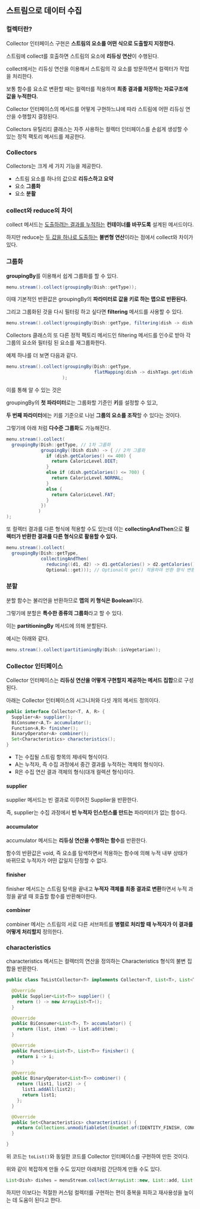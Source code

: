 ## 스트림으로 데이터 수집

### 컬렉터란?

Collector 인터페이스 구현은 **스트림의 요소를 어떤 식으로 도출할지 지정한다.**

스트림에 collect를 호출하면 스트림의 요소에 **리듀싱 연산**이 수행된다.

collect에서는 리듀싱 연산을 이용해서 스트림의 각 요소를 방문하면서 컬렉터가 작업을 처리한다.

보통 함수를 요소로 변환할 때는 컬렉터를 적용하며 **최종 결과를 저장하는 자료구조에 값을 누적한다.**

Collector 인터페이스의 메서드를 어떻게 구현하느냐에 따라 스트림에 어떤 리듀싱 연산을 수행할지 결정된다.

Collectors 유틸리티 클래스는 자주 사용하는 컬렉터 인터페이스를 손쉽게 생성할 수 있는 정적 팩토리 메서드를 제공한다.



### Collectors

Collectors는 크게 세 가지 기능을 제공한다.

+ 스트림 요소를 하나의 값으로 **리듀스하고 요약**
+ 요소 **그룹화**
+ 요소 **분활**



### collect와 reduce의 차이

collect 메서드는 <u>도출하려는 결과를 누적하는</u> **컨테이너를 바꾸도록** 설계된 메서드이다.

하지만 reduce는 <u>두 값을 하나로 도출하는</u> **불변형 연산**이라는 점에서 collect와 차이가 있다.



### 그룹화

**groupingBy**를 이용해서 쉽게 그룹화를 할 수 있다.

```java
menu.stream().collect(groupingBy(Dish::getType));
```

이때 기본적인 반환값은 groupingBy의 **파라미터로 값을 키로 하는 맵으로 반환된다.**



그리고 그룹화된 것을 다시 필터링 하고 싶다면 **filtering** 메서드를 사용할 수 있다.

```java
menu.stream().collect(groupingBy(Dish::getType, filtering(dish -> dish.getCalories() > 500, toList())));
```

Collectors 클래스의 또 다른 정적 팩토리 메서드인 filtering 메서드를 인수로 받아 각 그룹의 요소와 필터링 된 요소를 재그룹화한다.



예제 하나를 더 보면 다음과 같다.

```java
menu.stream().collect(groupingBy(Dish::getType, 
                                 flatMapping(dish -> dishTags.get(dish.getName()),stream, toSet()))
                     );
```

이를 통해 알 수 있는 것은 

groupingBy의 **첫 파라미터**로는 그룹화할 기준인 **키**를 설정할 수 있고, 

**두 번째 파라미터**에는 키를 기준으로 나뉜 **그룹의 요소를 조작**할 수 있다는 것이다.



그렇기에 아래 처럼 **다수준 그룹화**도 가능해진다.

```java
menu.stream().collect(
  groupingBy(Dish::getType, // 1차 그룹화
             groupingBy((Dish dish) -> { // 2차 그룹화
               if (dish.getCalories() <= 400) {
                 return CaloricLevel.DIET;
               }
               else if (dish.getCalories() <= 700) {
                 return CaloricLevel.NORMAL;
               }
               else {
                 return CaloricLevel.FAT;
               }
             })
            )
);
```



또 컬렉터 결과를 다른 형식에 적용할 수도 있는데 이는 **collectingAndThen**으로 **컬렉터가 반환한 결과를 다른 형식으로 활용할 수 있다.**

```java
menu.stream().collect(
  groupingBy(Dish::getType,
             collectingAndThen(
               reducing((d1, d2) -> d1.getCalories() > d2.getCalories() ? d1 : d2), // Optional<Dish> 반환
               Optional::get))); // Optional의 get() 적용하여 반환 형식 변환
```



### 분할

분할 함수는 불리언을 반환하므로 **맵의 키 형식은 Boolean**이다.

그렇기에 분할은 **특수한 종류의 그룹화**라고 할 수 있다.

이는 **partitioningBy** 메서드에 의해 분할된다.



예시는 아래와 같다.

```java
menu.stream().collect(partitioningBy(Dish::isVegetarian));
```





### Collector 인터페이스

Collector 인터페이스는 **리듀싱 연산을 어떻게 구현할지 제공하는 메서드 집합**으로 구성된다.

아래는 Collector 인터페이스의 시그니처와 다섯 개의 메서드 정의이다.

```java
public interface Collector<T, A, R> {
  Supplier<A> supplier();
  BiConsumer<A,T> accumulator();
  Function<A,R> finisher();
  BinaryOperator<A> combiner();
  Set<Characteristics> characteristics();
}
```

+ T는 수집될 스트림 항목의 제네릭 형식이다.
+ A는 누적자, 즉 수집 과정에서 중간 결과를 누적하는 객체의 형식이다.
+ R은 수집 연산 결과 객체의 형식(대개 컬렉션 형식)이다.



#### supplier

supplier 메서드는 빈 결과로 이루어진 Supplier을 반환한다.

즉, supplier는 수집 과정에서 **빈 누적자 인스턴스를 만드는** 파라미터가 없는 함수다.



#### accumulator

accumulator 메서드는 **리듀싱 연산을 수행하는 함수**를 반환한다.

함수의 반환값은 void, 즉 요소를 탐색하면서 적용하는 함수에 의해 누적 내부 상태가 바뀌므로 누적자가 어떤 값일지 단정할 수 없다.



#### finisher

finisher 메서드는 스트림 탐색을 끝내고 **누적자 객체를 최종 결과로 변환**하면서 누적 과정을 끝낼 때 호출할 함수를 반환해야한다.



#### combiner

combiner 메서는 스트림의 서로 다른 서브파트를 **병렬로 처리할 때 누적자가 이 결과를 어떻게 처리할지** 정의한다.



### characteristics

characteristics 메서드는 컬렉터의 연산을 정의하는 Characteristics 형식의 불변 집합을 반환한다.



```java
public class ToListCollector<T> implements Collector<T, List<T>, List<T>> {

  @Override
  public Supplier<List<T>> supplier() {
    return () -> new ArrayList<T>();
  }

  @Override
  public BiConsumer<List<T>, T> accumulator() {
    return (list, item) -> list.add(item);
  }

  @Override
  public Function<List<T>, List<T>> finisher() {
    return i -> i;
  }

  @Override
  public BinaryOperator<List<T>> combiner() {
    return (list1, list2) -> {
      list1.addAll(list2);
      return list1;
    };
  }

  @Override
  public Set<Characteristics> characteristics() {
    return Collections.unmodifiableSet(EnumSet.of(IDENTITY_FINISH, CONCURRENT));
  }

}
```

위 코드는 `toList()`와 동일한 코드를 Collector 인터페이스를 구현하여 만든 것이다.



위와 같이 복잡하게 만들 수도 있지만 아래처럼 간단하게 만들 수도 있다.

```java
List<Dish> dishes = menuStream.collect(ArrayList::new, List::add, List::addAll);
```

하지만 이보다는 적절한 커스텀 컬렉터를 구현하는 편이 중복을 피하고 재사용성을 높이는 데 도움이 된다고 한다.

